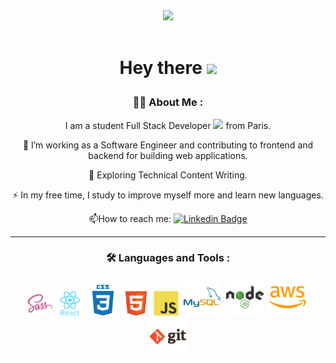 <div id="header" align="center">
  <img src="https://media.giphy.com/media/oBYB0gqUy3xxBf89aT/giphy.gif" width="200"/>
<div id="badges" align="center">
<img src="https://komarev.com/ghpvc/?username=Devops-Issam&style=flat-square&color=orange" alt=""/>
<h1>
 
  Hey there
  <img src="https://media.giphy.com/media/hvRJCLFzcasrR4ia7z/giphy.gif" width="30px"/>
</h1>

  
### :man_technologist: About Me :
I am a student Full Stack Developer <img src="https://media.giphy.com/media/WUlplcMpOCEmTGBtBW/giphy.gif" width="40"> from Paris.

 :telescope: I’m working as a Software Engineer and contributing to frontend and backend for building web applications.

 :seedling: Exploring Technical Content Writing.

 :zap: In my free time, I study to improve myself more and learn new languages.

 :mailbox:How to reach me: [![Linkedin Badge](https://img.shields.io/badge/-Boudhar.Issam-blue?style=flat&logo=Linkedin&logoColor=white)](https://www.linkedin.com/in/boudhar-issam/)
  
  ---

### :hammer_and_wrench: Languages and Tools :
  

  <div>
  <img src="https://github.com/devicons/devicon/blob/master/icons/sass/sass-original.svg" title="Sass" alt="Sass" width="40" height="40"/>&nbsp;
  <img src="https://github.com/devicons/devicon/blob/master/icons/react/react-original-wordmark.svg" title="React" alt="React" width="40" height="40"/>&nbsp;
<!--   <img src="https://github.com/devicons/devicon/blob/master/icons/rust/rust-plain.svg" title="Rust" alt="Rust" width="40" height="40"/>&nbsp;
  <img src="https://github.com/devicons/devicon/blob/master/icons/docker/docker-original-wordmark.svg" title="Docker" alt="Docker" width="40" height="40"/>&nbsp; -->
  <img src="https://github.com/devicons/devicon/blob/master/icons/css3/css3-plain-wordmark.svg"  title="CSS3" alt="CSS" width="50" height="50"/>&nbsp;
  <img src="https://github.com/devicons/devicon/blob/master/icons/html5/html5-original.svg" title="HTML5" alt="HTML" width="40" height="40"/>&nbsp;
  <img src="https://github.com/devicons/devicon/blob/master/icons/javascript/javascript-original.svg" title="JavaScript" alt="JavaScript" width="40" height="40"/>&nbsp;
  <img src="https://github.com/devicons/devicon/blob/master/icons/mysql/mysql-original-wordmark.svg" title="MySQL"  alt="MySQL" width="60" height="60"/>&nbsp;
  <img src="https://github.com/devicons/devicon/blob/master/icons/nodejs/nodejs-original-wordmark.svg" title="NodeJS" alt="NodeJS" width="60" height="60"/>&nbsp;
  <img src="https://github.com/devicons/devicon/blob/master/icons/amazonwebservices/amazonwebservices-plain-wordmark.svg" title="AWS" alt="AWS" width="60" height="60"/>&nbsp;
  <img src="https://github.com/devicons/devicon/blob/master/icons/git/git-original-wordmark.svg" title="Git" **alt="Git" width="60" height="60"/>
</div>
